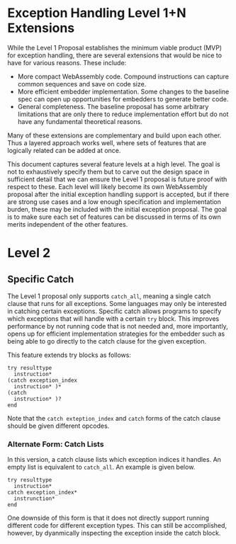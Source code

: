 # Exception Handling Level 1+N Extensions

While the Level 1 Proposal establishes the minimum viable product (MVP) for
exception handling, there are several extensions that would be nice to have for
various reasons. These include:
* More compact WebAssembly code. Compound instructions can capture common
  sequences and save on code size.
* More efficient embedder implementation. Some changes to the baseline spec can
  open up opportunities for embedders to generate better code.
* General completeness. The baseline proposal has some arbitrary limitations
  that are only there to reduce implementation effort but do not have any
  fundamental theoretical reasons.

Many of these extensions are complementary and build upon each other. Thus a
layered approach works well, where sets of features that are logically related
can be added at once.

This document captures several feature levels at a high level. The goal is not
to exhaustively specify them but to carve out the design space in sufficient
detail that we can ensure the Level 1 proposal is future proof with respect to
these. Each level will likely become its own WebAssembly proposal after the
initial exception handling support is accepted, but if there are strong use
cases and a low enough specification and implementation burden, these may be
included with the initial exception proposal. The goal is to make sure each set
of features can be discussed in terms of its own merits independent of the other
features.

# Level 2

## Specific Catch

The Level 1 proposal only supports `catch_all`, meaning a single catch clause
that runs for all exceptions. Some languages may only be interested in catching
certain exceptions. Specific catch allows programs to specify which exceptions
that will handle with a certain `try` block. This improves performance by not
running code that is not needed and, more importantly, opens up for efficient
implementation strategies for the embedder such as being able to go directly to
the catch clause for the given exception.

This feature extends try blocks as follows:

```
try resulttype
  instruction*
(catch exception_index
  instruction* )*
(catch
  instruction* )?
end
```

Note that the `catch exteption_index` and `catch` forms of the catch clause should be given different opcodes.

### Alternate Form: Catch Lists

In this version, a catch clause lists which exception indices it handles. An
empty list is equivalent to `catch_all`. An example is given below.

```
try resulttype
  instruction*
catch exception_index*
  instrunction*
end
```

One downside of this form is that it does not directly support running different
code for different exception types. This can still be accomplished, however, by
dyanmically inspecting the exception inside the catch block.
